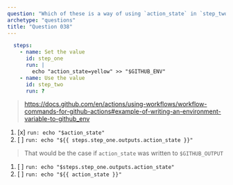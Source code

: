 ```yaml
---
question: "Which of these is a way of using `action_state` in `step_two`? "
archetype: "questions"
title: "Question 038"
---
```


```yaml
  steps:
    - name: Set the value
      id: step_one
      run: |
        echo "action_state=yellow" >> "$GITHUB_ENV"
    - name: Use the value
      id: step_two
      run: ?
```
> https://docs.github.com/en/actions/using-workflows/workflow-commands-for-github-actions#example-of-writing-an-environment-variable-to-github_env
1. [x] `run: echo "$action_state"`
1. [ ] `run: echo "${{ steps.step_one.outputs.action_state }}"`
> That would be the case if `action_state` was written to `$GITHUB_OUTPUT`
1. [ ] `run: echo "$steps.step_one.outputs.action_state"`
1. [ ] `run: echo "${{ action_state }}"`

